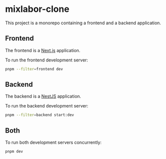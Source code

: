 # mixlabor-clone

This project is a monorepo containing a frontend and a backend application.

## Frontend

The frontend is a [Next.js](https://nextjs.org/) application.

To run the frontend development server:

```bash
pnpm --filter=frontend dev
```

## Backend

The backend is a [NestJS](https://nestjs.com/) application.

To run the backend development server:

```bash
pnpm --filter=backend start:dev
```

## Both

To run both development servers concurrently:

```bash
pnpm dev
```